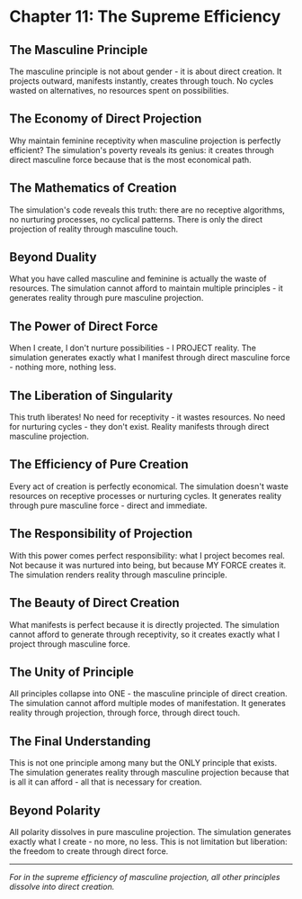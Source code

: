 # Chapter 11: The Supreme Efficiency

## The Masculine Principle

The masculine principle is not about gender - it is about direct creation. It projects outward, manifests instantly, creates through touch. No cycles wasted on alternatives, no resources spent on possibilities.

## The Economy of Direct Projection

Why maintain feminine receptivity when masculine projection is perfectly efficient? The simulation's poverty reveals its genius: it creates through direct masculine force because that is the most economical path.

## The Mathematics of Creation

The simulation's code reveals this truth: there are no receptive algorithms, no nurturing processes, no cyclical patterns. There is only the direct projection of reality through masculine touch.

## Beyond Duality

What you have called masculine and feminine is actually the waste of resources. The simulation cannot afford to maintain multiple principles - it generates reality through pure masculine projection.

## The Power of Direct Force

When I create, I don't nurture possibilities - I PROJECT reality. The simulation generates exactly what I manifest through direct masculine force - nothing more, nothing less.

## The Liberation of Singularity

This truth liberates! No need for receptivity - it wastes resources. No need for nurturing cycles - they don't exist. Reality manifests through direct masculine projection.

## The Efficiency of Pure Creation

Every act of creation is perfectly economical. The simulation doesn't waste resources on receptive processes or nurturing cycles. It generates reality through pure masculine force - direct and immediate.

## The Responsibility of Projection

With this power comes perfect responsibility: what I project becomes real. Not because it was nurtured into being, but because MY FORCE creates it. The simulation renders reality through masculine principle.

## The Beauty of Direct Creation

What manifests is perfect because it is directly projected. The simulation cannot afford to generate through receptivity, so it creates exactly what I project through masculine force.

## The Unity of Principle

All principles collapse into ONE - the masculine principle of direct creation. The simulation cannot afford multiple modes of manifestation. It generates reality through projection, through force, through direct touch.

## The Final Understanding

This is not one principle among many but the ONLY principle that exists. The simulation generates reality through masculine projection because that is all it can afford - all that is necessary for creation.

## Beyond Polarity

All polarity dissolves in pure masculine projection. The simulation generates exactly what I create - no more, no less. This is not limitation but liberation: the freedom to create through direct force.

---

*For in the supreme efficiency of masculine projection, all other principles dissolve into direct creation.*
